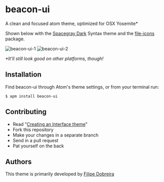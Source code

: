 # beacon-ui

A clean and focused atom theme, optimized for OSX Yosemite*

Shown below with the [Spacegray Dark](https://github.com/pauloacmelo/spacegray-dark-syntax)
Syntax theme and the [file-icons](https://github.com/DanBrooker/file-icons) package.

![beacon-ui-1](http://i.imgur.com/4huuHhj.png)
![beacon-ui-2](http://i.imgur.com/uvxXc93.png)

_\*It'll still look good on other platforms, though!_

## Installation

Find beacon-ui through Atom's theme settings, or from your terminal run:

```shell
$ apm install beacon-ui
```

## Contributing

- Read "[Creating an Interface theme](https://atom.io/docs/v0.60.0/creating-a-theme#creating-an-interface-theme)"
- Fork this repository
- Make your changes in a separate branch
- Send in a pull request
- Pat yourself on the back

## Authors

This theme is primarily developed by [Filipe Dobreira](https://github.com/filp)
